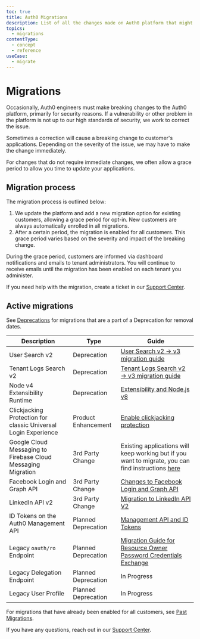 ```yaml
---
toc: true
title: Auth0 Migrations
description: List of all the changes made on Auth0 platform that might affect customers
topics:
  - migrations
contentType:
  - concept
  - reference
useCase:
  - migrate
---
```


# Migrations

Occasionally, Auth0 engineers must make breaking changes to the Auth0 platform, primarily for security reasons. If a vulnerability or other problem in the platform is not up to our high standards of security, we work to correct the issue.

Sometimes a correction will cause a breaking change to customer's applications. Depending on the severity of the issue, we may have to make the change immediately.

For changes that do not require immediate changes, we often allow a grace period to allow you time to update your applications.

## Migration process

The migration process is outlined below:

1. We update the platform and add a new migration option for existing customers, allowing a grace period for opt-in. New customers are always automatically enrolled in all migrations.
2. After a certain period, the migration is enabled for all customers. This grace period varies based on the severity and impact of the breaking change.

During the grace period, customers are informed via dashboard notifications and emails to tenant administrators. You will continue to receive emails until the migration has been enabled on each tenant you administer.

If you need help with the migration, create a ticket in our [Support Center](${env.DOMAIN_URL_SUPPORT}).

## Active migrations

See [Deprecations](/deprecations) for migrations that are a part of a Deprecation for removal dates.

| Description | Type | Guide |
| - | - | - |
| User Search v2 | Deprecation | [User Search v2 -> v3 migration guide](/users/search/v3/migrate-search-v2-v3) |
| Tenant Logs Search v2 | Deprecation | [Tenant Logs Search v2 -> v3 migration guide](/logs/migrate-logs-v2-v3) |
| Node v4 Extensibility Runtime | Deprecation | [Extensibility and Node.js v8](/migrations/guides/extensibility-node8) |
| Clickjacking Protection for classic Universal Login Experience | Product Enhancement | [Enable clickjacking protection](/migrations/guides/clickjacking-protection) |
| Google Cloud Messaging to Firebase Cloud Messaging Migration | 3rd Party Change | Existing applications will keep working but if you want to migrate, you can find instructions [here](/migrations/guides/google_cloud_messaging) |
| Facebook Login and Graph API | 3rd Party Change | [Changes to Facebook Login and Graph API](/migrations/guides/facebook-graph-api-deprecation) |
| LinkedIn API v2 | 3rd Party Change | [Migration to LinkedIn API V2](/migrations/guides/linkedin-api-deprecation) |
| ID Tokens on the Auth0 Management API | Planned Deprecation | [Management API and ID Tokens](/migrations/guides/calling-api-with-idtokens) |
| Legacy `oauth/ro` Endpoint | Planned Deprecation | [Migration Guide for Resource Owner Password Credentials Exchange](/migrations/guides/migration-oauthro-oauthtoken) |
| Legacy Delegation Endpoint | Planned Deprecation | In Progress |
| Legacy User Profile | Planned Deprecation | In Progress |

For migrations that have already been enabled for all customers, see [Past Migrations](/migrations/past-migrations).

If you have any questions, reach out in our [Support Center](${env.DOMAIN_URL_SUPPORT}).
